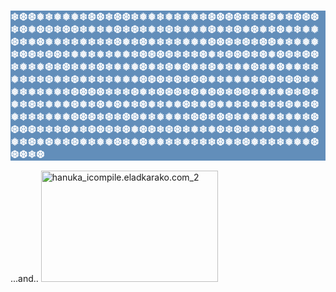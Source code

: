 <h3 style="background-color:rgba(60,115,170,.8);color:rgba(255,255,255,.95);">❄❆❆❅❄❅❅❅❄❆❆❄❆❆❄❅❅❄❅❄❅❅❄❆❆❆❆❄❄❄❆❅❄❆❆❆❄❆❅❆❆❄❆❆❄❅❄❅❆❄❆❄❅❄❆❄❅❅❅❆❅❄❆❅❆❅❄❆❅❄❅❅❆❄❅❆❅❅❄❄❅❄❄❄❆❅❄❆❅❄❄❄❅❅❅❆❆❆❄❆❄❆❆❅❄❅❅❅❄❆❆❄❆❆❄❅❅❄❅❄❅❅❄❆❆❆❆❄❄❄❆❅❄❆❆❆❄❆❅❆❆❄❆❆❄❅❄❅❆❄❆❄❅❄❆❄❅❅❅❆❅❄❆❅❆❅❄❆❅❄❅❅❆❄❅❆❅❅❄❄❅❄❄❄❆❅❄❆❅❄❄❄❅❅❅❆❆❆❄❆❄❆❆❅❄❅❅❅❄❆❆❄❆❆❄❅❅❄❅❄❅❅❄❆❆❆❆❄❄❄❆❅❄❆❆❆❄❆❅❆❆❄❆❆❄❅❄❅❆❄❆❄❅❄❆❄❅❅❅❆❅❄❆❅❆❅❄❆❅❄❅❅❆❄❅❆❅❅❄❄❅❄❄❄❆❅❄❆❅❄❄❄❅❅❅❆❆❆❄❆❄❆❆❅❄❅❅❅❄❆❆❄❆❆❄❅❅❄❅❄❅❅❄❆❆❆❆❄❄❄❆❅❄❆❆❆❄❆❅❆❆❄❆❆❄❅❄❅❆❄❆❄❅❄❆❄❅❅❅❆❅❄❆❅❆❅❄❆❅❄❅❅❆❄❅❆❅❅❄❄❅❄❄❄❆❅❄❆❅❄❄❄❅❅❅❆❆❆❄❆</h3>

...and..
<img src="https://icompile.eladkarako.com/_uploads/2015/12/hanuka_icompile.eladkarako.com_2.jpg" alt="hanuka_icompile.eladkarako.com_2" width="283" height="178" class="alignnone size-full wp-image-3752" />